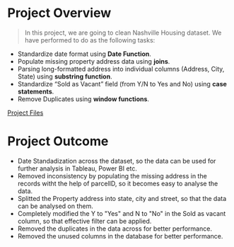# Project Overview
> In this project, we are going to clean Nashville Housing dataset. We have performed to do as the following tasks:
* Standardize date format using **Date Function**.
* Populate missing property address data using **joins**.
* Parsing long-formatted address into individual columns (Address, City, State) using **substring function**. 
* Standardize “Sold as Vacant” field (from Y/N to Yes and No) using **case statements**.
* Remove Duplicates using **window functions**.

[Project Files](https://github.com/apoorvjain1995/Data-Wrangling-using-SQL)

# Project Outcome
* Date Standadization across the dataset, so the data can be used for further analysis in Tableau, Power BI etc.
* Removed inconsistency by populating the missing address in the records witht the help of parcelID, so it becomes easy to analyse the data.
* Splitted the Property address into state, city and street, so that the data can be analysed on them.
* Completely modified the Y to "Yes" and N to "No" in the Sold as vacant column, so that effective filter can be applied.
* Removed the duplicates in the data across for better performance.
* Removed the unused columns in the database for better performance.
